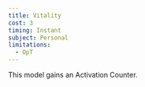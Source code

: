 ```yaml
---
title: Vitality
cost: 3
timing: Instant
subject: Personal
limitations:
  - OpT
---
```

This model gains an Activation Counter.